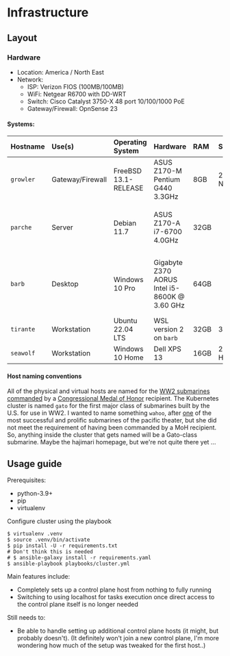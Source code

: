 # Infrastructure

## Layout 

### Hardware

- Location: America / North East
- Network:
  - ISP: Verizon FIOS (100MB/100MB)
  - WiFi: Netgear R6700 with DD-WRT
  - Switch: Cisco Catalyst 3750-X 48 port 10/100/1000 PoE
  - Gateway/Firewall: OpnSense 23

#### Systems:

|Hostname|Use(s)|Operating System|Hardware|RAM|Storage|Other|
|:-------|:-----|:---------------|:-------|:---|:-----------|:---------|
|`growler`|Gateway/Firewall| FreeBSD 13.1-RELEASE | ASUS Z170-M Pentium G440 3.3GHz| 8GB| 250GB NVMe ||
|`parche`|Server|Debian 11.7|ASUS Z170-A i7-6700 4.0GHz|32GB|<ul><li>250GB SSD<li>24TB HDDs</ul>| Happauge 1609 WinTV-quadHD tuner|
|`barb`|Desktop|Windows 10 Pro|Gigabyte Z370 AORUS<br/> Intel i5-8600K @ 3.60 GHz| 64GB | <ul><li>500GB NVMe<li>250GB SSD</ul>| Zotac GeForce GTX 1660 Super 6GB GDDR6|
|`tirante`|Workstation|Ubuntu 22.04 LTS| WSL version 2 on `barb`| 32GB | 375MB | |
|`seawolf`|Workstation|Windows 10 Home|Dell XPS 13|16GB|250GB HDD||

  #### Host naming conventions
  
  All of the physical and virtual hosts are named for the [WW2 submarines commanded](ww2-sub-moh-uri) by a [Congressional Medal of Honor](https://mohmuseum.org/the-medal/) recipient. The Kubernetes cluster is named `gato`  for the first major class of submarines built by the U.S. for use in WW2. I wanted to name something `wahoo`, after [one](wahoo-uri) of the most successful and prolific submarines of the pacific theater, but she did not meet the requirement of having been commanded by a MoH recipient. So, anything inside the cluster that gets named will be a Gato-class submarine. Maybe the hajimari homepage, but we're not quite there yet ...


## Usage guide

Prerequisites: 
 - python-3.9+
 - pip
 - virtualenv

Configure cluster using the playbook
```shell
$ virtualenv .venv
$ source .venv/bin/activate
$ pip install -U -r requirements.txt
# Don't think this is needed
# $ ansible-galaxy install -r requirements.yaml
$ ansible-playbook playbooks/cluster.yml
```


Main features include:

- Completely sets up a control plane host from nothing to fully running
- Switching to using localhost for tasks execution once direct access to the control plane itself is no longer needed
  
Still needs to:

- Be able to handle setting up additional control plane hosts (it might, but probably doesn't). (It definitely won't join a new control plane, I'm more wondering how much of the setup was tweaked for the first host..)


[wahoo-uri]: https://en.wikipedia.org/wiki/USS_Wahoo_(SS-238)
[ww2-sub-moh-uri]: https://www.navalsubleague.org/links/historymuseums/submarine-force-medal-honor-recipients/
